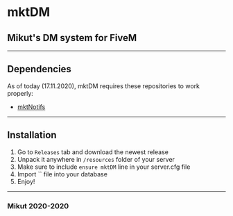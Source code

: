 # mktDM

## Mikut's DM system for FiveM

---

## Dependencies

As of today (17.11.2020), mktDM requires these repositories to work properly:

- [mktNotifs](https://github.com/Mikutut/mktNotifs)

---

## Installation

1. Go to `Releases` tab and download the newest release
2. Unpack it anywhere in `/resources` folder of your server
3. Make sure to include `ensure mktDM` line in your server.cfg file
4. Import `` file into your database
5. Enjoy!

---

### Mikut 2020-2020
